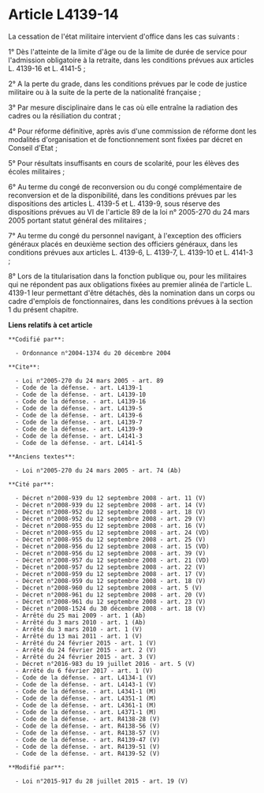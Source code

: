 # Article L4139-14

La cessation de l'état militaire intervient d'office dans les cas suivants : 

1° Dès l'atteinte de la limite d'âge ou de la limite de durée de service pour l'admission obligatoire à la retraite, dans les
conditions prévues aux articles L. 4139-16 et L. 4141-5 ; 

2° A la perte du grade, dans les conditions prévues par le code de justice militaire ou à la suite de la perte de la
nationalité française ; 

3° Par mesure disciplinaire dans le cas où elle entraîne la radiation des cadres ou la résiliation du contrat ; 

4° Pour réforme définitive, après avis d'une commission de réforme dont les modalités d'organisation et de fonctionnement
sont fixées par décret en Conseil d'Etat ; 

5° Pour résultats insuffisants en cours de scolarité, pour les élèves des écoles militaires ; 

6° Au terme du congé de reconversion ou du congé complémentaire de reconversion et de la disponibilité, dans les conditions
prévues par les dispositions des articles L. 4139-5 et L. 4139-9, sous réserve des dispositions prévues au VI de l'article 89
de la loi n° 2005-270 du 24 mars 2005 portant statut général des militaires ; 

7° Au terme du congé du personnel navigant, à l'exception des officiers généraux placés en deuxième section des officiers
généraux, dans les conditions prévues aux articles L. 4139-6, L. 4139-7, L. 4139-10 et L. 4141-3 ; 

8° Lors de la titularisation dans la fonction publique ou, pour les militaires qui ne répondent pas aux obligations fixées au
premier alinéa de l'article L. 4139-1 leur permettant d'être détachés, dès la nomination dans un corps ou cadre d'emplois de
fonctionnaires, dans les conditions prévues à la section 1 du présent chapitre.

**Liens relatifs à cet article**

	**Codifié par**:

	  - Ordonnance n°2004-1374 du 20 décembre 2004

	**Cite**:

	  - Loi n°2005-270 du 24 mars 2005 - art. 89
	  - Code de la défense. - art. L4139-1
	  - Code de la défense. - art. L4139-10
	  - Code de la défense. - art. L4139-16
	  - Code de la défense. - art. L4139-5
	  - Code de la défense. - art. L4139-6
	  - Code de la défense. - art. L4139-7
	  - Code de la défense. - art. L4139-9
	  - Code de la défense. - art. L4141-3
	  - Code de la défense. - art. L4141-5

	**Anciens textes**:

	  - Loi n°2005-270 du 24 mars 2005 - art. 74 (Ab)

	**Cité par**:

	  - Décret n°2008-939 du 12 septembre 2008 - art. 11 (V)
	  - Décret n°2008-939 du 12 septembre 2008 - art. 14 (V)
	  - Décret n°2008-952 du 12 septembre 2008 - art. 18 (V)
	  - Décret n°2008-952 du 12 septembre 2008 - art. 29 (V)
	  - Décret n°2008-955 du 12 septembre 2008 - art. 16 (V)
	  - Décret n°2008-955 du 12 septembre 2008 - art. 24 (VD)
	  - Décret n°2008-955 du 12 septembre 2008 - art. 25 (V)
	  - Décret n°2008-956 du 12 septembre 2008 - art. 15 (VD)
	  - Décret n°2008-956 du 12 septembre 2008 - art. 39 (V)
	  - Décret n°2008-957 du 12 septembre 2008 - art. 21 (VD)
	  - Décret n°2008-957 du 12 septembre 2008 - art. 22 (V)
	  - Décret n°2008-959 du 12 septembre 2008 - art. 17 (V)
	  - Décret n°2008-959 du 12 septembre 2008 - art. 18 (V)
	  - Décret n°2008-960 du 12 septembre 2008 - art. 5 (V)
	  - Décret n°2008-961 du 12 septembre 2008 - art. 20 (V)
	  - Décret n°2008-961 du 12 septembre 2008 - art. 23 (V)
	  - Décret n°2008-1524 du 30 décembre 2008 - art. 18 (V)
	  - Arrêté du 25 mai 2009 - art. 1 (Ab)
	  - Arrêté du 3 mars 2010 - art. 1 (Ab)
	  - Arrêté du 3 mars 2010 - art. 1 (V)
	  - Arrêté du 13 mai 2011 - art. 1 (V)
	  - Arrêté du 24 février 2015 - art. 1 (V)
	  - Arrêté du 24 février 2015 - art. 2 (V)
	  - Arrêté du 24 février 2015 - art. 3 (V)
	  - Décret n°2016-983 du 19 juillet 2016 - art. 5 (V)
	  - Arrêté du 6 février 2017 - art. 1 (V)
	  - Code de la défense. - art. L4134-1 (V)
	  - Code de la défense. - art. L4143-1 (V)
	  - Code de la défense. - art. L4341-1 (M)
	  - Code de la défense. - art. L4351-1 (M)
	  - Code de la défense. - art. L4361-1 (M)
	  - Code de la défense. - art. L4371-1 (M)
	  - Code de la défense. - art. R4138-28 (V)
	  - Code de la défense. - art. R4138-56 (V)
	  - Code de la défense. - art. R4138-57 (V)
	  - Code de la défense. - art. R4139-47 (V)
	  - Code de la défense. - art. R4139-51 (V)
	  - Code de la défense. - art. R4139-52 (V)

	**Modifié par**:

	  - Loi n°2015-917 du 28 juillet 2015 - art. 19 (V)

